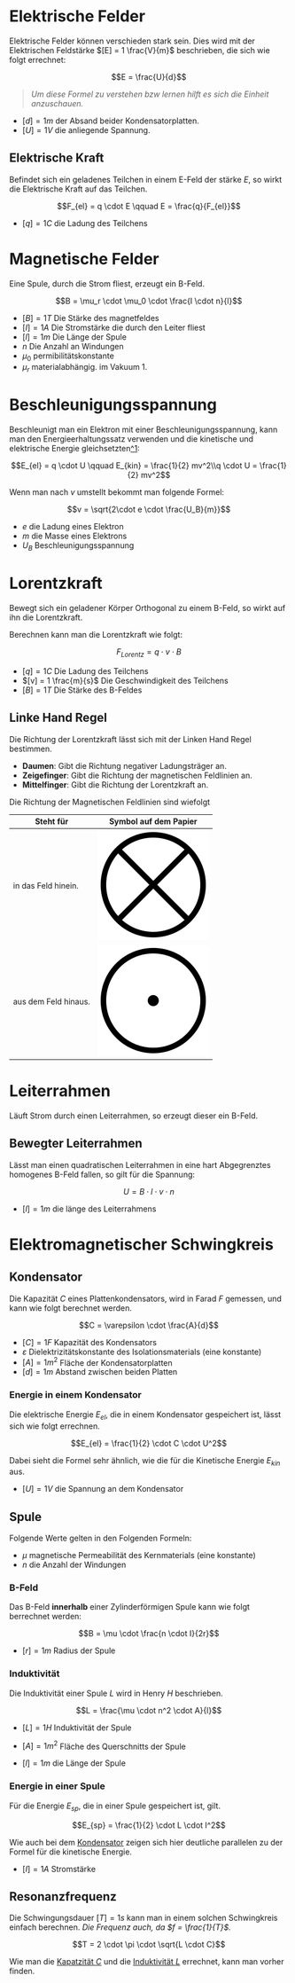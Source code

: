 # Elektrische Felder

Elektrische Felder können verschieden stark sein. Dies wird mit der Elektrischen Feldstärke $[E] = 1 \frac{V}{m}$ beschrieben, die sich wie folgt errechnet:

$$E = \frac{U}{d}$$

> *Um diese Formel zu verstehen bzw lernen hilft es sich die Einheit anzuschauen.*

 - $[d] = 1m$ der Absand beider Kondensatorplatten.
 - $[U] = 1V$ die anliegende Spannung.

## Elektrische Kraft

Befindet sich ein geladenes Teilchen in einem E-Feld der stärke $E$, so wirkt die Elektrische Kraft auf das Teilchen.

$$F_{el} = q \cdot E \qquad E = \frac{q}{F_{el}}$$

 - $[q] = 1C$ die Ladung des Teilchens


# Magnetische Felder

Eine Spule, durch die Strom fliest, erzeugt ein B-Feld.

$$B = \mu_r \cdot \mu_0 \cdot \frac{I \cdot n}{l}$$

 - $[B] = 1T$ Die Stärke des magnetfeldes
 - $[I] = 1A$ Die Stromstärke die durch den Leiter fliest
 - $[l] = 1m$ Die Länge der Spule
 - $n$ Die Anzahl an Windungen
 - $\mu_0$ permibilitätskonstante
 - $\mu_r$ materialabhängig. im Vakuum 1.

# Beschleunigungsspannung

Beschleunigt man ein Elektron mit einer Beschleunigungsspannung, kann man den Energieerhaltungssatz verwenden und die kinetische und elektrische Energie gleichsetzten[^1](#elektrische-kraft):

$$E_{el} = q \cdot U \qquad E_{kin} = \frac{1}{2} mv^2\\q \cdot U = \frac{1}{2} mv^2$$

Wenn man nach $v$ umstellt bekommt man folgende Formel:

$$v = \sqrt{2\cdot e \cdot \frac{U_B}{m}}$$

 - $e$ die Ladung eines Elektron  
 - $m$ die Masse eines Elektrons
 - $U_B$ Beschleunigungsspannung

# Lorentzkraft

Bewegt sich ein geladener Körper Orthogonal zu einem B-Feld, so wirkt auf ihn die Lorentzkraft.

Berechnen kann man die Lorentzkraft wie folgt:

$$F_{Lorentz} = q \cdot v \cdot B$$

 - $[q] = 1C$ Die Ladung des Teilchens
 - $[v] = 1 \frac{m}{s}$ Die Geschwindigkeit des Teilchens
 - $[B] = 1T$ Die Stärke des B-Feldes

## Linke Hand Regel

Die Richtung der Lorentzkraft lässt sich mit der Linken Hand Regel bestimmen. 

 - **Daumen**: Gibt die Richtung negativer Ladungsträger an.
 - **Zeigefinger**: Gibt die Richtung der magnetischen Feldlinien an.
 - **Mittelfinger**: Gibt die Richtung der Lorentzkraft an.

Die Richtung der Magnetischen Feldlinien sind wiefolgt

Steht für | Symbol auf dem Papier
---|---
in das Feld hinein. | ![in das Feld hinein](assets/magnet_in.svg)
aus dem Feld hinaus. | ![aus dem Feld hinaus](assets/magnet_out.svg)

# Leiterrahmen

Läuft Strom durch einen Leiterrahmen, so erzeugt dieser ein B-Feld.

## Bewegter Leiterrahmen

Lässt man einen quadratischen Leiterrahmen in eine hart Abgegrenztes homogenes B-Feld fallen, so gilt für die Spannung:
 
$$U = B\cdot l \cdot v \cdot n$$

 - $[l] = 1m$ die länge des Leiterrahmens 

# Elektromagnetischer Schwingkreis

## Kondensator

Die Kapazität $C$ eines Plattenkondensators, wird in Farad $F$ gemessen, und kann wie folgt berechnet werden.

$$C = \varepsilon \cdot \frac{A}{d}$$

 - $[C] = 1F$ Kapazität des Kondensators
 - $\varepsilon$ Dielektrizitätskonstante des Isolationsmaterials (eine konstante)
 - $[A] = 1 m^2$ Fläche der Kondensatorplatten
 - $[d] = 1 m$ Abstand zwischen beiden Platten 

### Energie in einem Kondensator

Die elektrische Energie $E_{el}$, die in einem Kondensator gespeichert ist, lässt sich wie folgt errechnen.

$$E_{el} = \frac{1}{2} \cdot C \cdot U^2$$

Dabei sieht die Formel sehr ähnlich, wie die für die Kinetische Energie $E_{kin}$ aus.

 - $[U] = 1V$ die Spannung an dem Kondensator

## Spule

Folgende Werte gelten in den Folgenden Formeln:

 - $\mu$ magnetische Permeabilität des Kernmaterials (eine konstante)
 - $n$ die Anzahl der Windungen

### B-Feld

Das B-Feld **innerhalb** einer Zylinderförmigen Spule kann wie folgt berrechnet werden:

$$B = \mu \cdot \frac{n \cdot I}{2r}$$

 - $[r] = 1m$ Radius der Spule

### Induktivität

Die Induktivität einer Spule $L$ wird in Henry $H$ beschrieben.

$$L = \frac{\mu \cdot n^2 \cdot A}{l}$$

 - $[L] = 1H$ Induktivität der Spule

 - $[A] = 1 m^2$ Fläche des Querschnitts der Spule
 - $[l] = 1 m$ die Länge der Spule

### Energie in einer Spule

Für die Energie $E_{sp}$, die in einer Spule gespeichert ist, gilt.

$$E_{sp} = \frac{1}{2} \cdot L \cdot I^2$$

Wie auch bei dem [Kondensator](#energie-in-einem-kondensator) zeigen sich hier deutliche parallelen zu der Formel für die kinetische Energie.

 - $[I] = 1A$ Stromstärke

## Resonanzfrequenz

Die Schwingungsdauer $[T] = 1s$ kann man in einem solchen Schwingkreis einfach berechnen. *Die Frequenz auch, da $f = \frac{1}{T}$.*

$$T = 2 \cdot \pi \cdot \sqrt{L \cdot C}$$

Wie man die [Kapatzität $C$](#kondensator) und die [Induktivität $L$](#spule) errechnet, kann man vorher finden.
